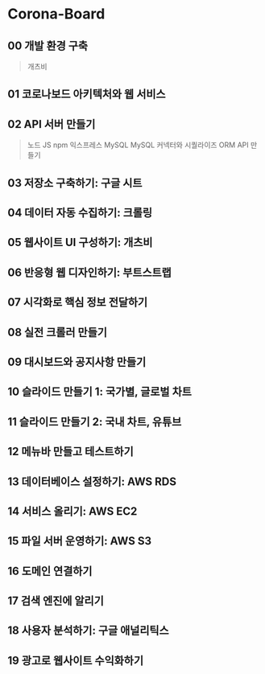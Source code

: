 # Corona-Board

## 00 개발 환경 구축
> 개츠비

## 01 코로나보드 아키텍처와 웹 서비스

## 02 API 서버 만들기
> 노드 JS
> npm
> 익스프레스
> MySQL
> MySQL 커넥터와 시퀄라이즈 ORM
> API 만들기
## 03 저장소 구축하기: 구글 시트

## 04 데이터 자동 수집하기: 크롤링

## 05 웹사이트 UI 구성하기: 개츠비

## 06 반응형 웹 디자인하기: 부트스트랩

## 07 시각화로 핵심 정보 전달하기

## 08 실전 크롤러 만들기

## 09 대시보드와 공지사항 만들기

## 10 슬라이드 만들기 1: 국가별, 글로벌 차트

## 11 슬라이드 만들기 2: 국내 차트, 유튜브

## 12 메뉴바 만들고 테스트하기

## 13 데이터베이스 설정하기: AWS RDS

## 14 서비스 올리기: AWS EC2

## 15 파일 서버 운영하기: AWS S3

## 16 도메인 연결하기 

## 17 검색 엔진에 알리기

## 18 사용자 분석하기: 구글 애널리틱스

## 19 광고로 웹사이트 수익화하기
